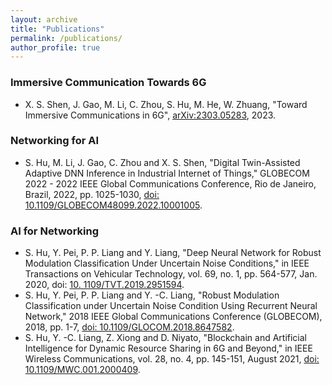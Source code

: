 ```yaml
---
layout: archive
title: "Publications"
permalink: /publications/
author_profile: true
---
```


### Immersive Communication Towards 6G

* X. S. Shen, J. Gao, M. Li, C. Zhou, S. Hu, M. He, W. Zhuang, "Toward Immersive Communications in 6G", [arXiv:2303.05283](https://arxiv.org/abs/2303.05283), 2023.

### Networking for AI 

* S. Hu, M. Li, J. Gao, C. Zhou and X. S. Shen, "Digital Twin-Assisted Adaptive DNN Inference in Industrial Internet 
  of Things," GLOBECOM 2022 - 2022 IEEE Global Communications Conference, Rio de Janeiro, Brazil, 2022, pp. 
  1025-1030, [doi: 10.1109/GLOBECOM48099.2022.10001005](https://ieeexplore.ieee.org/abstract/document/10001005).

### AI for Networking

* S. Hu, Y. Pei, P. P. Liang and Y. Liang, "Deep Neural Network for Robust Modulation Classification Under Uncertain 
  Noise Conditions," in IEEE Transactions on Vehicular Technology, vol. 69, no. 1, pp. 564-577, Jan. 2020, doi: [10.
  1109/TVT.2019.2951594](https://ieeexplore.ieee.org/abstract/document/8891763/). 
* S. Hu, Y. Pei, P. P. Liang and Y. -C. Liang, "Robust Modulation Classification under Uncertain Noise Condition Using Recurrent Neural Network," 2018 IEEE Global Communications Conference (GLOBECOM), 2018, pp. 1-7, 
  [doi: 10.1109/GLOCOM.2018.8647582](https://ieeexplore.ieee.org/abstract/document/8647582/). 
* S. Hu, Y. -C. Liang, Z. Xiong and D. Niyato, "Blockchain and Artificial Intelligence for Dynamic Resource Sharing in 6G and Beyond," in IEEE Wireless Communications, vol. 28, no. 4, pp. 145-151, August 2021, [doi: 
  10.1109/MWC.001.2000409](https://ieeexplore.ieee.org/abstract/document/9382024/).